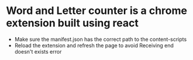# Word and Letter counter is a chrome extension built using react

- Make sure the manifest.json has the correct path to the content-scripts
- Reload the extension and refresh the page to avoid Receiving end doesn't exists error
